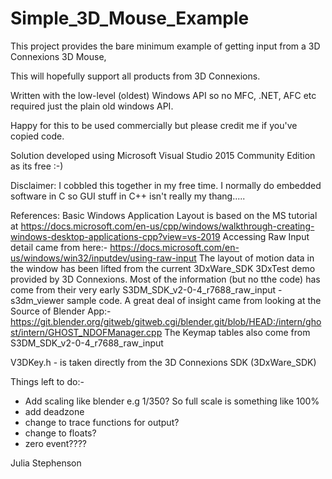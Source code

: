 # Simple_3D_Mouse_Example
This project provides the bare minimum example of getting input from a 3D Connexions 3D Mouse,

This will hopefully support all products from 3D Connexions.

Written with the low-level (oldest) Windows API so no MFC, .NET, AFC etc required just the plain old windows API.

Happy for this to be used commercially but please credit me if you've copied code.

Solution developed using Microsoft Visual Studio 2015 Community Edition as its free :-)

Disclaimer: I cobbled this together in my free time. I normally do embedded software in C so GUI stuff in C++ isn't really my thang.....

References:
Basic Windows Application Layout is based on the MS tutorial at 
https://docs.microsoft.com/en-us/cpp/windows/walkthrough-creating-windows-desktop-applications-cpp?view=vs-2019
Accessing Raw Input detail came from here:-
https://docs.microsoft.com/en-us/windows/win32/inputdev/using-raw-input
The layout of motion data in the window has been lifted from the current 3DxWare_SDK 3DxTest demo provided by 3D Connexions.
Most of the information (but no tthe code) has come from their very early S3DM_SDK_v2-0-4_r7688_raw_input - s3dm_viewer sample code.
A great deal of insight came from looking at the Source of Blender App:-
https://git.blender.org/gitweb/gitweb.cgi/blender.git/blob/HEAD:/intern/ghost/intern/GHOST_NDOFManager.cpp
The Keymap tables also come from S3DM_SDK_v2-0-4_r7688_raw_input 

V3DKey.h - is taken directly from the 3D Connexions SDK (3DxWare_SDK)

Things left to do:-

* Add scaling like blender e.g 1/350? So full scale is something like 100% 
* add deadzone
* change to trace functions for output?
* change to floats?
* zero event????


Julia Stephenson
